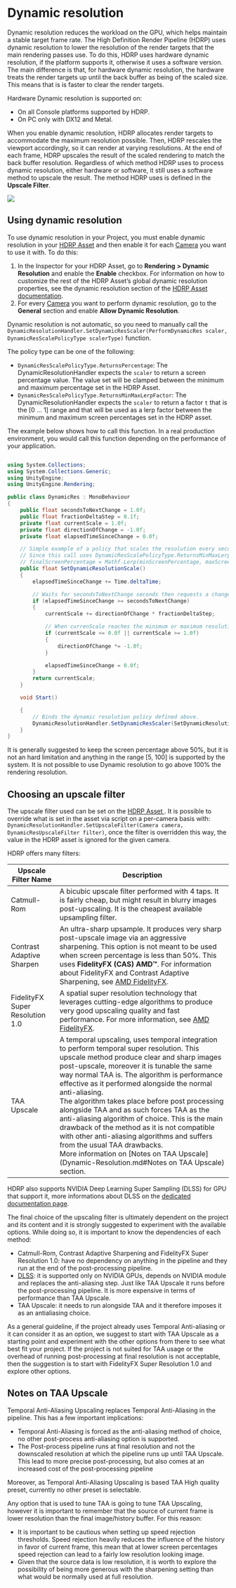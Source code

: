 # Dynamic resolution

Dynamic resolution reduces the workload on the GPU, which helps maintain a stable target frame rate. The High Definition Render Pipeline (HDRP) uses dynamic resolution to lower the resolution of the render targets that the main rendering passes use. To do this, HDRP uses hardware dynamic resolution, if the platform supports it, otherwise it uses a software version. The main difference is that, for hardware dynamic resolution, the hardware treats the render targets up until the back buffer as being of the scaled size. This means that is is faster to clear the render targets.

Hardware Dynamic resolution is supported on:

- On all Console platforms supported by HDRP.
- On PC only with DX12 and Metal.

When you enable dynamic resolution, HDRP allocates render targets to accommodate the maximum resolution possible. Then, HDRP rescales the viewport accordingly, so it can render at varying resolutions. At the end of each frame, HDRP upscales the result of the scaled rendering to match the back buffer resolution. Regardless of which method HDRP uses to process dynamic resolution, either hardware or software, it still uses a software method to upscale the result. The method HDRP uses is defined in the **Upscale Filter**.

![](Images/DynamicResolution1.png)

## Using dynamic resolution

To use dynamic resolution in your Project, you must enable dynamic resolution in your [HDRP Asset](HDRP-Asset.md) and then enable it for each [Camera](HDRP-Camera.md) you want to use it with. To do this:

1. In the Inspector for your HDRP Asset, go to **Rendering** **> Dynamic Resolution** and enable the **Enable** checkbox. For information on how to customize the rest of the HDRP Asset’s global dynamic resolution properties, see the dynamic resolution section of the [HDRP Asset documentation](HDRP-Asset.md#DynamicResolution).
2. For every [Camera](HDRP-Camera.md) you want to perform dynamic resolution, go to the **General** section and enable **Allow Dynamic Resolution**.

Dynamic resolution is not automatic, so you need to manually call the `DynamicResolutionHandler.SetDynamicResScaler(PerformDynamicRes scaler, DynamicResScalePolicyType scalerType)` function.

The policy type can be one of the following:

- `DynamicResScalePolicyType.ReturnsPercentage`:  The DynamicResolutionHandler expects the `scaler` to return a screen percentage value. The value set will be clamped between the minimum and maximum percentage set in the HDRP Asset.
- `DynamicResScalePolicyType.ReturnsMinMaxLerpFactor`:  The DynamicResolutionHandler expects the `scaler` to return a factor `t` that is the [0 ... 1] range and that will be used as a lerp factor between the minimum and maximum screen percentages set in the HDRP asset.

The example below shows how to call this function. In a real production environment, you would call this function depending on the performance of your application.




```c#

using System.Collections;
using System.Collections.Generic;
using UnityEngine;
using UnityEngine.Rendering;

public class DynamicRes : MonoBehaviour
{
    public float secondsToNextChange = 1.0f;
    public float fractionDeltaStep = 0.1f;
    private float currentScale = 1.0f;
    private float directionOfChange = -1.0f;
    private float elapsedTimeSinceChange = 0.0f;

    // Simple example of a policy that scales the resolution every secondsToNextChange seconds.
    // Since this call uses DynamicResScalePolicyType.ReturnsMinMaxLerpFactor, HDRP uses currentScale in the following context:
    // finalScreenPercentage = Mathf.Lerp(minScreenPercentage, maxScreenPercentage, currentScale);
    public float SetDynamicResolutionScale()
    {
        elapsedTimeSinceChange += Time.deltaTime;

        // Waits for secondsToNextChange seconds then requests a change of resolution.
        if (elapsedTimeSinceChange >= secondsToNextChange)
        {
            currentScale += directionOfChange * fractionDeltaStep;

            // When currenScale reaches the minimum or maximum resolution, this switches the direction of resolution change.
            if (currentScale <= 0.0f || currentScale >= 1.0f)
            {
                directionOfChange *= -1.0f;
            }

            elapsedTimeSinceChange = 0.0f;
        }
        return currentScale;
    }

    void Start()

    {
        // Binds the dynamic resolution policy defined above.
        DynamicResolutionHandler.SetDynamicResScaler(SetDynamicResolutionScale, DynamicResScalePolicyType.ReturnsMinMaxLerpFactor);
    }
}
```



It is generally suggested to keep the screen percentage above 50%, but it is not an hard limitation and anything in the range [5, 100] is supported by the system.
It is not possible to use Dynamic resolution to go above 100% the rendering resolution.

## Choosing an upscale filter

The upscale filter used can be set on the [HDRP Asset ](HDRP-Asset.md#DynamicResolution). It is possible to override what is set in the asset via script on a per-camera basis with: `DynamicResolutionHandler.SetUpscaleFilter(Camera camera, DynamicResUpscaleFilter filter)`, once the filter is overridden this way, the value in the HDRP asset is ignored for the given camera.

HDRP offers many filters:

| **Upscale Filter Name**         | Description                                                  |
| ------------------------------- | ------------------------------------------------------------ |
| Catmull-Rom                     | A bicubic upscale filter performed with 4 taps. It is fairly cheap, but might result in blurry images post-upscaling. It is the cheapest available upsampling filter. |
| Contrast Adaptive Sharpen       | An ultra-sharp upsample. It produces very sharp post-upscale image via an aggressive sharpening. This option is not meant to be used when screen percentage is less than 50%.  This uses **FidelityFX (CAS) AMD™**. For information about FidelityFX and Contrast Adaptive Sharpening, see [AMD FidelityFX](https://www.amd.com/en/technologies/radeon-software-fidelityfx). |
| FidelityFX Super Resolution 1.0 | A spatial super resolution technology that leverages cutting-edge algorithms to produce very good upscaling quality and fast performance. For more information, see [AMD FidelityFX](https://www.amd.com/en/technologies/radeon-software-fidelityfx). |
| TAA Upscale                     | A temporal upscaling, uses temporal integration to perform temporal super resolution. This upscale method produce clear and sharp images post-upscale, moreover it is tunable the same way normal TAA is.  The algorithm is performance effective as it performed alongside the normal anti-aliasing. <br />The algorithm takes place before post processing alongside TAA and as such forces TAA as the anti-aliasing algorithm of choice. This is the main drawback of the method as it is not compatible with other anti-aliasing algorithms and suffers from the usual TAA drawbacks. <br />More information on [Notes on TAA Upscale](Dynamic-Resolution.md#Notes on TAA Upscale) section. |

HDRP also supports NVIDIA Deep Learning Super Sampling (DLSS)  for GPU that support it, more informations about DLSS on the [dedicated documentation page](deep-learning-super-sampling-in-hdrp.md).

The final choice of the upscaling filter is ultimately dependent on the project and its content and it is strongly suggested to experiment with the available options. While doing so, it is important to know the dependencies of each method:

- Catmull-Rom,  Contrast Adaptive Sharpening and FidelityFX Super Resolution 1.0: have no dependency on anything in the pipeline and they run at the end of the post-processing pipeline.
- [DLSS](deep-learning-super-sampling-in-hdrp.md): it is supported only on NVIDIA GPUs, depends on NVIDIA module and replaces the anti-aliasing step. Just like TAA Upscale it runs before the post-processing pipeline. It is more expensive in terms of performance than TAA Upscale.
- TAA Upscale: it needs to run alongside TAA and it therefore imposes it as an antialiasing choice.

As a general guideline, if the project already uses Temporal Anti-aliasing or it can consider it as an option, we suggest to start with TAA Upscale as a starting point and experiment with the other options from there to see what best fit your project.
If the project is not suited for TAA usage or the overhead of running post-processing at final resolution is not acceptable, then the suggestion is to start with FidelityFX Super Resolution 1.0 and explore other options.

## Notes on TAA Upscale

Temporal Anti-Aliasing Upscaling replaces Temporal Anti-Aliasing in the pipeline. This has a few important implications:

- Temporal Anti-Aliasing is forced as the anti-aliasing method of choice, no other post-process anti-aliasing option is supported.
- The Post-process pipeline runs at final resolution and not the downscaled resolution at which the pipeline runs up until TAA Upscale. This lead to more precise post-processing, but also comes at an increased cost of the post-processing pipeline

Moreover, as Temporal Anti-Aliasing Upscaling is based TAA High quality preset, currently no other preset is selectable.

Any option that is used to tune TAA is going to tune TAA Upscaling, however it is important to  remember that the source of current frame is lower resolution than the final image/history buffer. For this reason:

-  It is important to be cautious when setting up speed rejection thresholds. Speed rejection heavily reduces the influence of the history in favor of current frame, this mean that at lower screen percentages speed rejection can lead to a fairly low resolution looking image.
- Given that the source data is low resolution, it is worth to explore the possibility of being more generous with the sharpening setting than what would be normally used at full resolution.
